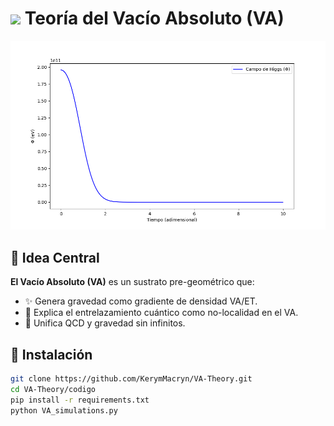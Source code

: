 # <img src="figuras/va_icon.png" width="30"> Teoría del Vacío Absoluto (VA)

![Simulación Higgs-VA](figuras/higgs_va.png)

## 📌 Idea Central
**El Vacío Absoluto (VA)** es un sustrato pre-geométrico que:
- ✨ Genera gravedad como gradiente de densidad VA/ET.
- 🔗 Explica el entrelazamiento cuántico como no-localidad en el VA.
- 🧲 Unifica QCD y gravedad sin infinitos.

## 🚀 Instalación
```bash
git clone https://github.com/KerymMacryn/VA-Theory.git
cd VA-Theory/codigo
pip install -r requirements.txt
python VA_simulations.py